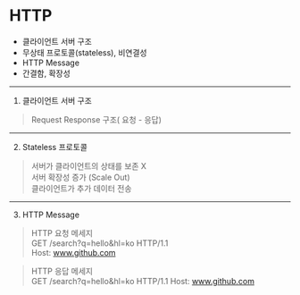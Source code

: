 # HTTP

- 클라이언트 서버 구조
- 무상태 프로토콜(stateless), 비연결성
- HTTP Message
- 간결함, 확장성 

---
1. 클라이언트 서버 구조
> Request Response 구조( 요청 - 응답)

---
2. Stateless 프로토콜
>서버가 클라이언트의 상태를 보존 X  
서버 확장성 증가 (Scale Out)    
클라이언트가 추가 데이터 전송

---
3. HTTP Message
>HTTP 요청 메세지    
GET /search?q=hello&hl=ko HTTP/1.1  
Host: www.github.com

>HTTP 응답 메세지   
>GET /search?q=hello&hl=ko HTTP/1.1
Host: www.github.com

